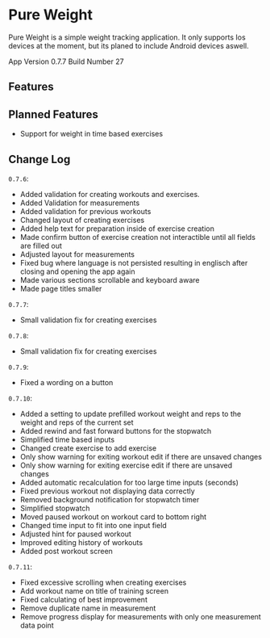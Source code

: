 # Pure Weight

Pure Weight is a simple weight tracking application. It only supports Ios devices at the moment, but its planed to include Android devices aswell.

App Version 0.7.7
Build Number 27

## Features

## Planned Features
+ Support for weight in time based exercises

## Change Log
`0.7.6`:
+ Added validation for creating workouts and exercises.
+ Added Validation for measurements
+ Added validation for previous workouts
+ Changed layout of creating exercises
+ Added help text for preparation inside of exercise creation
+ Made confirm button of exercise creation not interactible until all fields are filled out
+ Adjusted layout for measurements
+ Fixed bug where language is not persisted resulting in englisch after closing and opening the app again
+ Made various sections scrollable and keyboard aware
+ Made page titles smaller

`0.7.7`:
+ Small validation fix for creating exercises

`0.7.8`:
+ Small validation fix for creating exercises

`0.7.9`:
+ Fixed a wording on a button

`0.7.10`:
+ Added a setting to update prefilled workout weight and reps to the weight and reps of the current set
+ Added rewind and fast forward buttons for the stopwatch
+ Simplified time based inputs
+ Changed create exercise to add exercise
+ Only show warning for exiting workout edit if there are unsaved changes
+ Only show warning for exiting exercise edit if there are unsaved changes
+ Added automatic recalculation for too large time inputs (seconds)
+ Fixed previous workout not displaying data correctly
+ Removed background notification for stopwatch timer
+ Simplified stopwatch
+ Moved paused workout on workout card to bottom right
+ Changed time input to fit into one input field
+ Adjusted hint for paused workout
+ Improved editing history of workouts
+ Added post workout screen

`0.7.11`:
+ Fixed excessive scrolling when creating exercises
+ Add workout name on title of training screen
+ Fixed calculating of best improvement
+ Remove duplicate name in measurement
+ Remove progress display for measurements with only one measurement data point